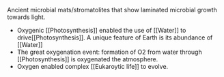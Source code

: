 Ancient microbial mats/stromatolites that show laminated microbial growth towards light. 

- Oxygenic [[Photosynthesis]] enabled the use of [[Water]] to drive[[Photosynthesis]]. A unique feature of Earth is its abundance of [[Water]]
- The great oxygenation event: formation of O2 from water through [[Photosynthesis]] is oxygenated the atmosphere. 
- Oxygen enabled complex [[Eukaroytic life]] to evolve. 

